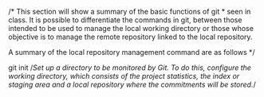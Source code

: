 /* This section will show a summary of the basic functions of git * seen in class.
It is possible to differentiate the commands in git, between those intended to be used to manage the local working directory or those whose objective is to manage the remote repository linked to the local repository.

   A summary of the local repository management command are as follows */
   
   
 
git init /*Set up a directory to be monitored by Git. To do this, configure the working directory, which consists of the project statistics, the index or staging area and a local repository where the commitments will be stored.*/
